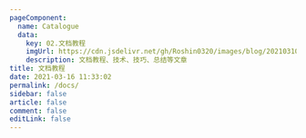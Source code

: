 ```yaml
---
pageComponent:
  name: Catalogue
  data:
    key: 02.文档教程
    imgUrl: https://cdn.jsdelivr.net/gh/Roshin0320/images/blog/202103101453.png
    description: 文档教程、技术、技巧、总结等文章
title: 文档教程
date: 2021-03-16 11:33:02
permalink: /docs/
sidebar: false
article: false
comment: false
editLink: false
---
```

